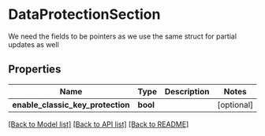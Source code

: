 # DataProtectionSection

We need the fields to be pointers as we use the same struct for partial updates as well
## Properties
Name | Type | Description | Notes
------------ | ------------- | ------------- | -------------
**enable_classic_key_protection** | **bool** |  | [optional] 

[[Back to Model list]](../README.md#documentation-for-models) [[Back to API list]](../README.md#documentation-for-api-endpoints) [[Back to README]](../README.md)


